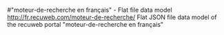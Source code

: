 #"moteur-de-recherche en français" - Flat file data model
http://fr.recuweb.com/moteur-de-recherche/
Flat JSON file data model of the recuweb portal "moteur-de-recherche en français"
